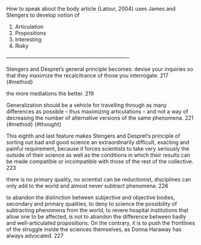 ﻿How to speak about the body article {Latour, 2004} uses James and Stengers to develop notion of
1. Articulation
2. Propositions
3. Interesting
4. Risky

———————————————————————-

Stengers and Despret’s general principle becomes: devise your inquiries so that they
maximize the recalcitrance of those you interrogate. 217 {#method}

the more mediations the better. 219 

Generalization should be a vehicle for travelling through as many differences as possible
– thus maximizing articulations – and not a way of decreasing the number of
alternative versions of the same phenomena. 221 {#method} {#thought}

This eighth and last feature makes Stengers and Despret’s principle of sorting out bad and good science an extraordinarily difficult, exacting and painful requirement, because it forces scientists to take very seriously the outside of their science as well as the conditions in which their results can be made compatible or incompatible with those of the rest of the collective. 223

there is no primary quality, no scientist can be reductionist, disciplines can only add to the world and almost never subtract phenomena. 226

to abandon the distinction between subjective and objective bodies, secondary and primary qualities, to deny to science the possibility of subtracting phenomena from the world, to revere hospital institutions that allow one to be affected, is not to abandon the difference between badly and well-articulated propositions. On the contrary, it is to push the frontlines of the struggle inside the sciences themselves, as Donna Haraway has always advocated. 227
